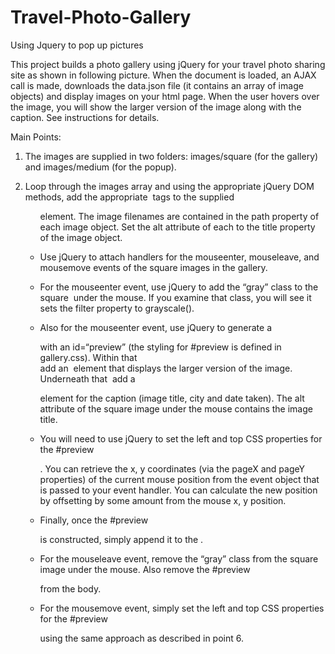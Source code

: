 # Travel-Photo-Gallery
 Using Jquery to pop up pictures

This project builds a photo gallery using jQuery for your travel photo sharing site as shown in following picture.
When the document is loaded, an AJAX call is made, downloads the data.json file (it contains an array of image objects) and display images on your html page. When the user hovers over the image, you will show the larger version of the image along with the caption. See instructions for details.

Main Points:
1. The images are supplied in two folders: images/square (for the gallery) and images/medium (for the popup).

2.	Loop through the images array and using the appropriate jQuery DOM methods, add the appropriate <img> tags to the supplied <ul class=“gallery”> element. The image filenames are contained in the path property of each image object. Set the alt attribute of each <img>to the title property of the image object.

3.	Use jQuery to attach handlers for the mouseenter, mouseleave, and mousemove events of the square images in the gallery.

4.	For the mouseenter event, use jQuery to add the “gray” class to the square <img> under the mouse. If you examine that class, you will see it sets the filter property to grayscale().

5.	Also for the mouseenter event, use jQuery to generate a <div> with an id=“preview” (the styling for #preview is defined in gallery.css). Within that <div> add an <img> element that displays the larger version of the image. Underneath that <img> add a <p>element for the caption (image title, city and date taken). The alt attribute of the square image under the mouse contains the image title. 

6.	You will need to use jQuery to set the left and top CSS properties for the #preview<div>. You can retrieve the x, y coordinates (via the pageX and pageY properties) of the current mouse position from the event object that is passed to your event handler. You can calculate the new position by offsetting by some amount from the mouse x, y position.

7.	Finally, once the #preview <div> is constructed, simply append it to the <body>.

8.	For the mouseleave event, remove the “gray” class from the square image under the mouse. Also remove the #preview<div> from the body.

9.	For the mousemove event, simply set the left and top CSS properties for the #preview <div> using the same approach as described in point 6.


